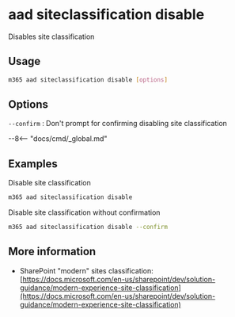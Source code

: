 # aad siteclassification disable

Disables site classification

## Usage

```sh
m365 aad siteclassification disable [options]
```

## Options

`--confirm`
: Don't prompt for confirming disabling site classification

--8<-- "docs/cmd/_global.md"

## Examples

Disable site classification

```sh
m365 aad siteclassification disable
```

Disable site classification without confirmation

```sh
m365 aad siteclassification disable --confirm
```

## More information

- SharePoint "modern" sites classification: [https://docs.microsoft.com/en-us/sharepoint/dev/solution-guidance/modern-experience-site-classification](https://docs.microsoft.com/en-us/sharepoint/dev/solution-guidance/modern-experience-site-classification)
